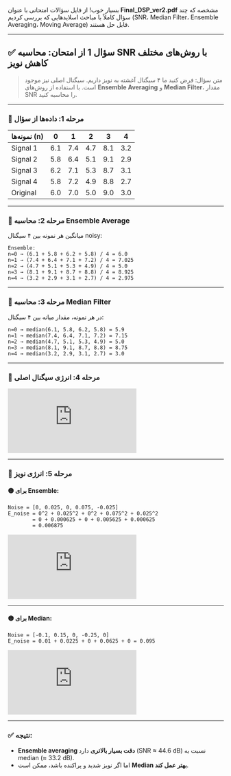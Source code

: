 بسیار خوب! از فایل سؤالات امتحانی با عنوان **Final\_DSP\_ver2.pdf** مشخصه که چند سؤال کاملاً با مباحث اسلایدهایی که بررسی کردیم (SNR، Median Filter، Ensemble Averaging، Moving Average) قابل حل هستند.

---

## ✅ **سؤال 1 از امتحان: محاسبه SNR با روش‌های مختلف کاهش نویز**

> متن سؤال:
> فرض کنید ما ۴ سیگنال آغشته به نویز داریم. سیگنال اصلی نیز موجود است. با استفاده از روش‌های **Ensemble Averaging** و **Median Filter**، مقدار SNR را محاسبه کنید.

---

### 🎯 **مرحله 1: داده‌ها از سؤال**

| نمونه‌ها (n) | 0   | 1   | 2   | 3   | 4   |
| ------------ | --- | --- | --- | --- | --- |
| Signal 1     | 6.1 | 7.4 | 4.7 | 8.1 | 3.2 |
| Signal 2     | 5.8 | 6.4 | 5.1 | 9.1 | 2.9 |
| Signal 3     | 6.2 | 7.1 | 5.3 | 8.7 | 3.1 |
| Signal 4     | 5.8 | 7.2 | 4.9 | 8.8 | 2.7 |
| Original     | 6.0 | 7.0 | 5.0 | 9.0 | 3.0 |

---

### 🎯 **مرحله 2: محاسبه Ensemble Average**

میانگین هر نمونه بین ۴ سیگنال noisy:

```
Ensemble:
n=0 → (6.1 + 5.8 + 6.2 + 5.8) / 4 = 6.0
n=1 → (7.4 + 6.4 + 7.1 + 7.2) / 4 = 7.025
n=2 → (4.7 + 5.1 + 5.3 + 4.9) / 4 = 5.0
n=3 → (8.1 + 9.1 + 8.7 + 8.8) / 4 = 8.925
n=4 → (3.2 + 2.9 + 3.1 + 2.7) / 4 = 2.975
```

---

### 🎯 **مرحله 3: محاسبه Median Filter**

در هر نمونه، مقدار میانه بین ۴ سیگنال:

```
n=0 → median(6.1, 5.8, 6.2, 5.8) = 5.9
n=1 → median(7.4, 6.4, 7.1, 7.2) = 7.15
n=2 → median(4.7, 5.1, 5.3, 4.9) = 5.0
n=3 → median(8.1, 9.1, 8.7, 8.8) = 8.75
n=4 → median(3.2, 2.9, 3.1, 2.7) = 3.0
```

---

### 🎯 **مرحله 4: انرژی سیگنال اصلی**



![Math Formula](<https://latex.codecogs.com/svg.latex?E_%7B%5Ctext%7Bsignal%7D%7D%20%3D%206%5E2%20%2B%207%5E2%20%2B%205%5E2%20%2B%209%5E2%20%2B%203%5E2%20%3D%2036%20%2B%2049%20%2B%2025%20%2B%2081%20%2B%209%20%3D%20%5Cboxed%7B200%7D>)


---

### 🎯 **مرحله 5: انرژی نویز**

#### 🟡 برای Ensemble:

```
Noise = [0, 0.025, 0, 0.075, -0.025]
E_noise = 0^2 + 0.025^2 + 0^2 + 0.075^2 + 0.025^2
        = 0 + 0.000625 + 0 + 0.005625 + 0.000625
        = 0.006875
```



![Math Formula](<https://latex.codecogs.com/svg.latex?SNR_%7B%5Ctext%7BEnsemble%7D%7D%20%3D%2010%20%5Clog_%7B10%7D%28200%20/%200.006875%29%20%E2%89%88%20%5Cboxed%7B44.64%5Ctext%7B%20dB%7D%7D>)


---

#### 🟡 برای Median:

```
Noise = [-0.1, 0.15, 0, -0.25, 0]
E_noise = 0.01 + 0.0225 + 0 + 0.0625 + 0 = 0.095
```



![Math Formula](<https://latex.codecogs.com/svg.latex?SNR_%7B%5Ctext%7BMedian%7D%7D%20%3D%2010%20%5Clog_%7B10%7D%28200%20/%200.095%29%20%E2%89%88%20%5Cboxed%7B33.23%5Ctext%7B%20dB%7D%7D>)


---

### ✅ نتیجه:

* **Ensemble averaging دقت بسیار بالاتری** دارد (SNR ≈ 44.6 dB) نسبت به median (≈ 33.2 dB).
* اما اگر نویز شدید و پراکنده باشد، ممکن است **Median بهتر عمل کند**.
